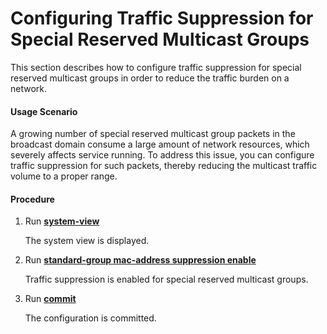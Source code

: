 Configuring Traffic Suppression for Special Reserved Multicast Groups
=====================================================================

This section describes how to configure traffic suppression for special reserved multicast groups in order to reduce the traffic burden on a network.

#### Usage Scenario

A growing number of special reserved multicast group packets in the broadcast domain consume a large amount of network resources, which severely affects service running. To address this issue, you can configure traffic suppression for such packets, thereby reducing the multicast traffic volume to a proper range.


#### Procedure

1. Run [**system-view**](cmdqueryname=system-view)
   
   
   
   The system view is displayed.
2. Run [**standard-group mac-address suppression enable**](cmdqueryname=standard-group+mac-address+suppression+enable)
   
   
   
   Traffic suppression is enabled for special reserved multicast groups.
3. Run [**commit**](cmdqueryname=commit)
   
   
   
   The configuration is committed.